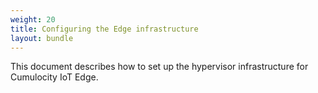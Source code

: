 ```yaml
---
weight: 20
title: Configuring the Edge infrastructure
layout: bundle
---
```


This document describes how to set up the hypervisor infrastructure for Cumulocity IoT Edge.
